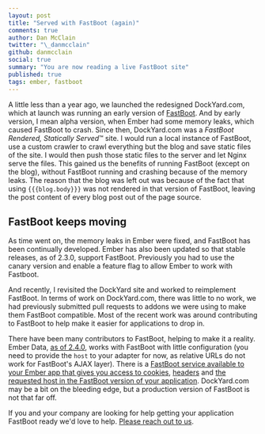 ```yaml
---
layout: post
title: "Served with FastBoot (again)"
comments: true
author: Dan McClain
twitter: "\_danmcclain"
github: danmcclain
social: true
summary: "You are now reading a live FastBoot site"
published: true
tags: ember, fastboot
---
```


A little less than a year ago, we launched the redesigned DockYard.com,
which at launch was running an early version of [FastBoot][fastboot].
And by early version, I mean alpha version, when Ember had some memory
leaks, which caused FastBoot to crash. Since then, DockYard.com was a
*FastBoot Rendered, Statically Served*™ site. I would run a local
instance of FastBoot, use a custom crawler to crawl everything but the
blog and save static files of the site. I would then push those static
files to the server and let Nginx serve the files. This gained us the
benefits of running FastBoot (except on the blog), without FastBoot
running and crashing because of the memory leaks. The reason that the
blog was left out was because of the fact that using `{{{blog.body}}}`
was not rendered in that version of FastBoot, leaving the post content
of every blog post out of the page source.

## FastBoot keeps moving

As time went on, the memory leaks in Ember were fixed, and FastBoot has
been continually developed. Ember has also been updated so that stable
releases, as of 2.3.0, support FastBoot. Previously you had to use the
canary version and enable a feature flag to allow Ember to work with
Fastboot.

And recently, I revisited the DockYard site and worked to reimplement
FastBoot. In terms of work on DockYard.com, there was little to no work,
we had previously submitted pull requests to addons we were using to
make them FastBoot compatible. Most of the recent work was around
contributing to FastBoot to help make it easier for applications to drop
in.

There have been many contributors to FastBoot, helping to make it a
reality.  Ember Data, [as of 2.4.0][ember-data], works with FastBoot with little
configuration (you need to provide the `host` to your adapter for now,
as relative URLs do not work for FastBoot's AJAX layer).  There is a
[FastBoot service available to your Ember app that gives you access to
cookies][cookies], [headers][headers] and [the requested host in the FastBoot version of your
application][host]. DockYard.com may be a bit on the bleeding edge, but a
production version of FastBoot is not that far off.

If you and your company are looking for help getting your application
FastBoot ready we'd love to help. [Please reach out to us][contact].

[ember-data]: http://emberjs.com/blog/2016/03/13/ember-data-2-4-released.html#toc_fastboot-support
[cookies]: https://github.com/tildeio/ember-cli-fastboot/pull/121
[headers]: https://github.com/tildeio/ember-cli-fastboot/pull/123
[host]: https://github.com/tildeio/ember-cli-fastboot/pull/136
[fastboot]: https://github.com/tildeio/ember-cli-fastboot
[contact]: https://dockyard.com/contact/hire-us
